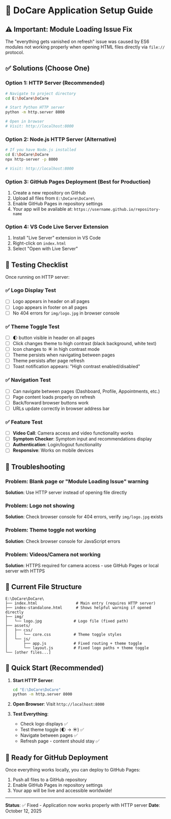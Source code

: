 # 🚀 DoCare Application Setup Guide

## ⚠️ Important: Module Loading Issue Fix

The "everything gets vanished on refresh" issue was caused by ES6 modules not working properly when opening HTML files directly via `file://` protocol.

## ✅ Solutions (Choose One)

### Option 1: HTTP Server (Recommended)
```bash
# Navigate to project directory
cd E:\DoCare\DoCare

# Start Python HTTP server
python -m http.server 8000

# Open in browser
# Visit: http://localhost:8000
```

### Option 2: Node.js HTTP Server (Alternative)
```bash
# If you have Node.js installed
cd E:\DoCare\DoCare
npx http-server -p 8000

# Visit: http://localhost:8000
```

### Option 3: GitHub Pages Deployment (Best for Production)
1. Create a new repository on GitHub
2. Upload all files from `E:\DoCare\DoCare\` 
3. Enable GitHub Pages in repository settings
4. Your app will be available at: `https://username.github.io/repository-name`

### Option 4: VS Code Live Server Extension
1. Install "Live Server" extension in VS Code
2. Right-click on `index.html`
3. Select "Open with Live Server"

## 🧪 Testing Checklist

Once running on HTTP server:

### ✅ Logo Display Test
- [ ] Logo appears in header on all pages
- [ ] Logo appears in footer on all pages
- [ ] No 404 errors for `img/logo.jpg` in browser console

### ✅ Theme Toggle Test  
- [ ] 🌓 button visible in header on all pages
- [ ] Click changes theme to high contrast (black background, white text)
- [ ] Icon changes to ☀️ in high contrast mode
- [ ] Theme persists when navigating between pages
- [ ] Theme persists after page refresh
- [ ] Toast notification appears: "High contrast enabled/disabled"

### ✅ Navigation Test
- [ ] Can navigate between pages (Dashboard, Profile, Appointments, etc.)
- [ ] Page content loads properly on refresh
- [ ] Back/forward browser buttons work
- [ ] URLs update correctly in browser address bar

### ✅ Feature Test
- [ ] **Video Call**: Camera access and video functionality works
- [ ] **Symptom Checker**: Symptom input and recommendations display
- [ ] **Authentication**: Login/logout functionality
- [ ] **Responsive**: Works on mobile devices

## 🔧 Troubleshooting

### Problem: Blank page or "Module Loading Issue" warning
**Solution**: Use HTTP server instead of opening file directly

### Problem: Logo not showing
**Solution**: Check browser console for 404 errors, verify `img/logo.jpg` exists

### Problem: Theme toggle not working  
**Solution**: Check browser console for JavaScript errors

### Problem: Videos/Camera not working
**Solution**: HTTPS required for camera access - use GitHub Pages or local server with HTTPS

## 📁 Current File Structure
```
E:\DoCare\DoCare\
├── index.html                 # Main entry (requires HTTP server)
├── index-standalone.html      # Shows helpful warning if opened directly
├── img/
│   └── logo.jpg              # Logo file (fixed path)
├── assets/
│   ├── css/
│   │   └── core.css          # Theme toggle styles
│   └── js/
│       ├── app.js            # Fixed routing + theme toggle
│       └── layout.js         # Fixed logo paths + theme toggle
└── [other files...]
```

## 🎯 Quick Start (Recommended)

1. **Start HTTP Server**:
   ```bash
   cd "E:\DoCare\DoCare"
   python -m http.server 8000
   ```

2. **Open Browser**: 
   Visit `http://localhost:8000`

3. **Test Everything**:
   - Check logo displays ✅
   - Test theme toggle (🌓 → ☀️) ✅
   - Navigate between pages ✅
   - Refresh page - content should stay ✅

## 🚀 Ready for GitHub Deployment

Once everything works locally, you can deploy to GitHub Pages:
1. Push all files to a GitHub repository
2. Enable GitHub Pages in repository settings  
3. Your app will be live and accessible worldwide!

---
**Status**: ✅ Fixed - Application now works properly with HTTP server
**Date**: October 12, 2025